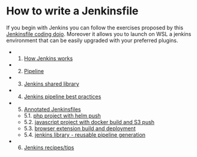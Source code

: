 # How to write a Jenkinsfile

If you begin with Jenkins you can follow the exercises proposed by this
[Jenkinsfile coding dojo](https://github.com/fchastanet/coding_dojo_jenkins).
Moreover it allows you to launch on WSL a jenkins environment that can be easily
upgraded with your preferred plugins.

- 1. [How Jenkins works](HowTo-Write-Jenkinsfile/01-How-Jenkins-Works.md)
- 2. [Pipeline](HowTo-Write-Jenkinsfile/02-Pipeline.md)
- 3. [Jenkins shared library](HowTo-Write-Jenkinsfile/03-Jenkins-Library.md)
- 4. [Jenkins pipeline best practices](HowTo-Write-Jenkinsfile/04-Jenkins-best-practices.md)
- 5. [Annotated Jenkinsfiles](HowTo-Write-Jenkinsfile/05-00-Annotated-Jenkinsfiles.md)

  - 5.1.
    [php project with helm push](HowTo-Write-Jenkinsfile/05-01-Annotated-Jenkinsfiles.md)
  - 5.2.
    [javascript project with docker build and S3 push](HowTo-Write-Jenkinsfile/05-02-Annotated-Jenkinsfiles.md)
  - 5.3.
    [browser extension build and deployment](HowTo-Write-Jenkinsfile/05-03-Annotated-Jenkinsfiles.md)
  - 5.4.
    [jenkins library - reusable pipeline generation](HowTo-Write-Jenkinsfile/05-04-Annotated-Jenkinsfiles.md)

- 6. [Jenkins recipes/tips](HowTo-Write-Jenkinsfile/06-Jenkins-recipes-tips.md)
